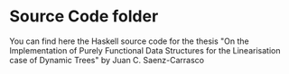 # Source Code folder

You can find here the Haskell source code for the thesis "On the Implementation of Purely Functional Data Structures for the Linearisation case of Dynamic Trees" by Juan C. Saenz-Carrasco
